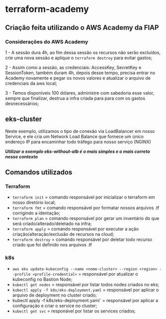 # terraform-academy

## Criação feita utilizando o AWS Academy da FIAP

### Considerações do AWS Academy

1 - A sessão dura 4h, ao fim dessa sessão os recursos não serão excluídos, crie uma nova sessão e aplique o `terraform destroy` para evitar gastos;

2 - Assim como a sessão, as credenciais: AccessKey, SecretKey e SessionToken, também duram 4h, depois desse tempo, precisa entrar no Academy novamente e pegar os novos valores e atualizar o arquivo de credenciais da aws local;

3 - Temos disponíveis 100 dólares, administre com sabedoria esse valor, sempre que finalizar, destrua a infra criada para para com os gastos desnecessários;

## eks-cluster

Neste exemplo, utilizamos o tipo de conexão via LoadBalancer em nosso Service, e ele cria um Network Load Balance que fornece um único endereço IP para encaminhar todo tráfego para nosso serviço (NGINX)


***Utilizar o exemplo eks-without-alb é o mais simples e o mais correto nesse contexto***

## Comandos utilizados

### Terraform

- `terraform init` = comando responsável por inicializar o terraform em nosso diretório local;
- `terraform fmt` = comando responsável por formatar nossos arquivos .tf corrigindo a identação;
- `terraform plan` = comando responsável por gerar um inventário do que será criado/alterado/deletado na infra;
- `terraform apply` = comando responsável por executar a ação criação/alteração/exclusão de recursos na cloud;
- `terraform destroy` = comando responsável por deletar todo recurso criado que foi definido nos arquivos .tf

### k8s

- `aws eks update-kubeconfig --name <nome-cluster> --region <region> --profile <profile-credential>` = responsável por atualizar o kubeconfig no Bastion Node;
- `kubectl get nodes` = responsável por listar todos nodes criados no eks;
- `kubectl apply -f k8s/eks-deployment.yaml` = responsável por aplicar o arquivo de deployment no cluster criado;
- kubectl apply -f k8s/eks-deployment.yaml` = responsável por aplicar a configuração e criar o service no cluster;
- `kubectl get svc` = responável por listar os services criados;